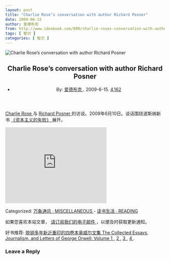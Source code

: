 ```yaml
---
layout: post
title: "Charlie Rose’s conversation with author Richard Posner"
date: 2009-06-15
author: 爱德布克
from: http://www.ideobook.com/899/charlie-roses-conversation-with-author-richard-posner/
tags: [ 智识 ]
categories: [ 智识 ]
---
```


<article class="post-entry clearfix post-899 post type-post status-publish format-standard has-post-thumbnail hentry category-miscellaneous category-reading">
 <div class="post-entry-thumbnail">
  <img alt="Charlie Rose’s conversation with author Richard Posner" src="http://www.ideobook.com/img/Richard-Posner-F.jpg"/>
 </div>
 <!-- /blog-entry-thumbnail -->
 <div class="post-entry-text clearfix">
  <header>
   <h1>
    Charlie Rose’s conversation with author Richard Posner
   </h1>
   <ul class="post-entry-meta">
    <li>
     By:
     <a href="http://www.ideobook.com/about-ideobook/" title="查看 爱德布克 的作者主页">
      爱德布克
     </a>
     . 2009-6-15.
     <a href="http://www.ideobook.com/372/post-views-count/" title="统计说明">
      4,162
     </a>
    </li>
   </ul>
  </header>
  <div class="post-entry-content">
   <p>
    <a href="http://www.charlierose.com">
     Charlie Rose
    </a>
    与
    <a href="http://posner.ideobook.com">
     Richard Posner
    </a>
    的访谈。2009年6月10日。谈话围绕波斯纳新书
    <a href="/838/a-failure-of-capitalism/">
     《资本主义的失败》
    </a>
    展开。
   </p>
   <p>
    <iframe allowfullscreen="" frameborder="0" height="240" marginheight="0" marginwidth="0" src="https://charlierose.com/video/player/12783" width="320">
    </iframe>
   </p>
  </div>
  <!-- /post-entry-content -->
  <footer class="post-entry-footer">
   <p>
    Categorized:
    <a href="http://www.ideobook.com/category/miscellaneous/" rel="category tag">
     万象通讯 · MISCELLANEOUS
    </a>
    -
    <a href="http://www.ideobook.com/category/reading/" rel="category tag">
     读书生活 · READING
    </a>
   </p>
  </footer>
  <!-- /post-entry-footer -->
  <footer class="post-entry-footer">
   <p>
    如果您喜欢本站文章，
    <a href="http://www.ideobook.com/subscription/">
     请订阅我们的电子邮件
    </a>
    ，以便及时获取更新通知。
   </p>
   <p>
    好书推荐:
    <a href="https://amzn.to/2BLHdBY">
     脱销多年新近重印的四卷本奥威尔文集 The Collected Essays, Journalism, and Letters of George Orwell: Volume 1
    </a>
    ,
    <a href="https://amzn.to/32VpT9o">
     2
    </a>
    ,
    <a href="https://amzn.to/2pk1FHp">
     3
    </a>
    ,
    <a href="https://amzn.to/32WV0RW">
     4
    </a>
    .
   </p>
  </footer>
  <div class="boxframe" id="commentsbox">
   <div class="comments-area clearfix" id="comments">
    <div class="comment-respond" id="respond">
     <h3 class="comment-reply-title" id="reply-title">
      Leave a Reply
      <small>
       <a href="/899/charlie-roses-conversation-with-author-richard-posner/#respond" id="cancel-comment-reply-link" rel="nofollow" style="display:none;">
        <span class="wpex-icon-remove-sign">
        </span>
       </a>
      </small>
     </h3>
    </div>
    <!-- #respond -->
   </div>
   <!-- /comments -->
  </div>
  <!-- /commentsbox -->
 </div>
 <!-- /post-entry-text -->
</article>

